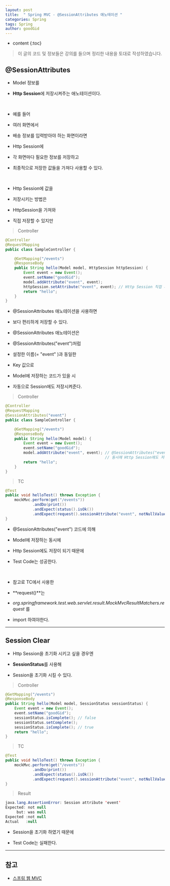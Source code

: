 ```yaml
---
layout: post
title:  " Spring MVC - @SessionAttributes 애노테이션 "
categories: Spring
tags: Spring
author: goodGid
---
```

* content
{:toc}

> 이 글의 코드 및 정보들은 강의를 들으며 정리한 내용을 토대로 작성하였습니다.

## @SessionAttributes

* Model 정보를 

* **Http Session**에 저장시켜주는 애노테이션이다.

<br>

* 예를 들어

* 여러 화면에서

* 배송 정보를 입력받아야 하는 화면이라면

* Http Session에 

* 각 화면마다 필요한 정보를 저장하고

* 최종적으로 저장한 값들을 가져다 사용할 수 있다.

<br>

* Http Session에 값을 

* 저장시키는 방법은

* HttpSession을 가져와

* 직접 저장할 수 있지만 

> Controller 

``` java
@Controller
@RequestMapping
public class SampleController {

    @GetMapping("/events")
    @ResponseBody
    public String hello(Model model, HttpSession httpSession) {
        Event event = new Event();
        event.setName("goodGid");
        model.addAttribute("event", event);
        httpSession.setAttribute("event", event); // Http Session 직접 저장
        return "hello";
    }
}
```

* @SessionAttributes 애노테이션을 사용하면

* 보다 편리하게 저장할 수 있다.

* @SessionAttributes 애노테이션은

* @SessionAttributes("event")처럼

* 설정한 이름(= "event" )과 동일한 

* Key 값으로

* Model에 저장하는 코드가 있을 시

* 자동으로 Session에도 저장시켜준다.

> Controller

``` java
@Controller
@RequestMapping
@SessionAttributes("event")
public class SampleController {

    @GetMapping("/events")
    @ResponseBody
    public String hello(Model model) {
        Event event = new Event();
        event.setName("goodGid");
        model.addAttribute("event", event); // @SessionAttributes("event") 코드에 의해 
                                            // 동시에 Http Session에도 저장된다.
        return "hello";
    }
}
```

> TC

``` java
@Test
public void helloTest() throws Exception {
    mockMvc.perform(get("/events"))
            .andDo(print())
            .andExpect(status().isOk())
            .andExpect(request().sessionAttribute("event", notNullValue()));
}
```

* @SessionAttributes("event") 코드에 의해 

* Model에 저장하는 동시에

* Http Session에도 저장이 되기 때문에

* Test Code는 성공한다.

<br>

* 참고로 TC에서 사용한 

* **request()**는

* *org.springframework.test.web.servlet.result.MockMvcResultMatchers.request* 를 

* import 하여야한다.


---

## Session Clear

* Http Session을 초기화 시키고 싶을 경우엔

* **SessionStatus**를 사용해 

* Session을 초기화 시킬 수 있다.


> Controller 

``` java
@GetMapping("/events")
@ResponseBody
public String hello(Model model, SessionStatus sessionStatus) {
    Event event = new Event();
    event.setName("goodGid");
    sessionStatus.isComplete(); // false
    sessionStatus.setComplete();
    sessionStatus.isComplete(); // true
    return "hello";
}
```

> TC

``` java
@Test
public void helloTest() throws Exception {
    mockMvc.perform(get("/events"))
            .andDo(print())
            .andExpect(status().isOk())
            .andExpect(request().sessionAttribute("event", notNullValue()));
}
```

> Result

``` java
java.lang.AssertionError: Session attribute 'event'
Expected: not null
     but: was null
Expected :not null
Actual   :null
```

* Session을 초기화 하였기 때문에

* Test Code는 실패한다.


---

## 참고

* [스프링 웹 MVC](https://www.inflearn.com/course/%EC%9B%B9-mvc)

